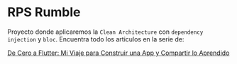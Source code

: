 # RPS Rumble

Proyecto donde aplicaremos la `Clean Architecture` con `dependency injection` y `bloc`. Encuentra todo los articulos en la serie de:

[De Cero a Flutter: Mi Viaje para Construir una App y Compartir lo Aprendido](https://dev.to/betoflakes/series/28447)
